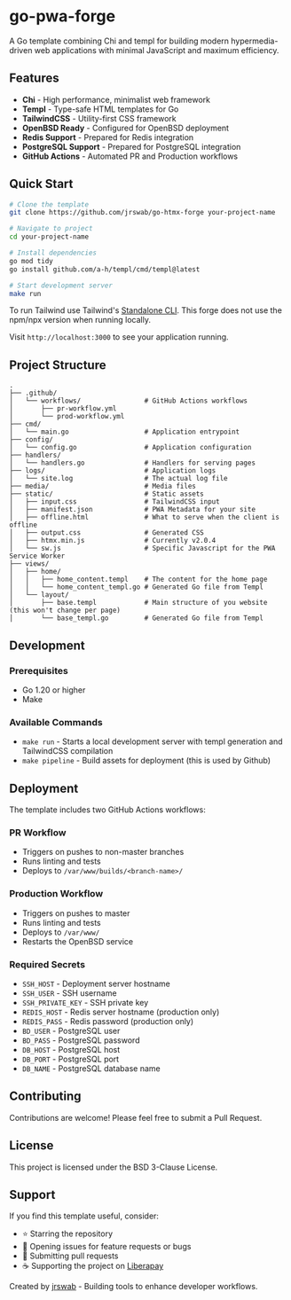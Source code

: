 # go-pwa-forge

A Go template combining Chi and templ for building modern hypermedia-driven web applications with minimal JavaScript and maximum efficiency.

## Features

- **Chi** - High performance, minimalist web framework
- **Templ** - Type-safe HTML templates for Go
- **TailwindCSS** - Utility-first CSS framework
- **OpenBSD Ready** - Configured for OpenBSD deployment
- **Redis Support** - Prepared for Redis integration
- **PostgreSQL Support** - Prepared for PostgreSQL integration
- **GitHub Actions** - Automated PR and Production workflows

## Quick Start

```bash
# Clone the template
git clone https://github.com/jrswab/go-htmx-forge your-project-name

# Navigate to project
cd your-project-name

# Install dependencies
go mod tidy
go install github.com/a-h/templ/cmd/templ@latest

# Start development server
make run
```

To run Tailwind use Tailwind's [Standalone CLI](https://tailwindcss.com/blog/standalone-cli). This forge does not use the npm/npx version when running locally.

Visit `http://localhost:3000` to see your application running.

## Project Structure

```
.
├── .github/
│   └── workflows/                # GitHub Actions workflows
│       ├── pr-workflow.yml
│       └── prod-workflow.yml
├── cmd/
│   └── main.go                   # Application entrypoint
├── config/
│   └── config.go                 # Application configuration
├── handlers/
│   └── handlers.go               # Handlers for serving pages
├── logs/                         # Application logs
│   └── site.log                  # The actual log file
├── media/                        # Media files
├── static/                       # Static assets
│   ├── input.css                 # TailwindCSS input
│   ├── manifest.json             # PWA Metadata for your site
│   ├── offline.html              # What to serve when the client is offline
│   ├── output.css                # Generated CSS
│   ├── htmx.min.js               # Currently v2.0.4
│   └── sw.js                     # Specific Javascript for the PWA Service Worker
├── views/             
│   ├── home/        
│   │   ├── home_content.templ    # The content for the home page
│   │   └── home_content_templ.go # Generated Go file from Templ
│   └── layout/        
│       ├── base.templ            # Main structure of you website (this won't change per page)
│       └── base_templ.go         # Generated Go file from Templ
```

## Development

### Prerequisites

- Go 1.20 or higher
- Make

### Available Commands

- `make run` - Starts a local development server with templ generation and TailwindCSS compilation
- `make pipeline` - Build assets for deployment (this is used by Github)

## Deployment

The template includes two GitHub Actions workflows:

### PR Workflow
- Triggers on pushes to non-master branches
- Runs linting and tests
- Deploys to `/var/www/builds/<branch-name>/`

### Production Workflow
- Triggers on pushes to master
- Runs linting and tests
- Deploys to `/var/www/`
- Restarts the OpenBSD service

### Required Secrets

- `SSH_HOST` - Deployment server hostname
- `SSH_USER` - SSH username
- `SSH_PRIVATE_KEY` - SSH private key
- `REDIS_HOST` - Redis server hostname (production only)
- `REDIS_PASS` - Redis password (production only)
- `BD_USER` - PostgreSQL user
- `BD_PASS` - PostgreSQL password
- `DB_HOST` - PostgreSQL host
- `DB_PORT` - PostgreSQL port
- `DB_NAME` - PostgreSQL database name

## Contributing

Contributions are welcome! Please feel free to submit a Pull Request.

## License

This project is licensed under the BSD 3-Clause License.

## Support

If you find this template useful, consider:
- ⭐ Starring the repository
- 🐛 Opening issues for feature requests or bugs
- 🔀 Submitting pull requests
- ☕ Supporting the project on [Liberapay](https://liberapay.com/jrswab)

Created by [jrswab](https://github.com/jrswab) - Building tools to enhance developer workflows.
